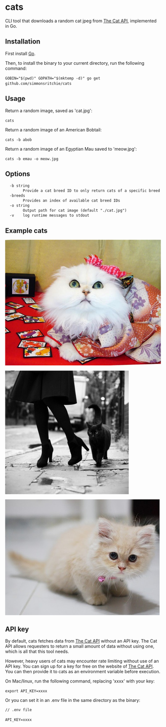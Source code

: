 # cats
CLI tool that downloads a random cat jpeg from [The Cat API](https://thecatapi.com/), implemented in Go.

## Installation
First install [Go](https://golang.org/doc/install).

Then, to install the binary to your current directory, run the following command:

`GOBIN="$(pwd)" GOPATH="$(mktemp -d)" go get github.com/simmonsritchie/cats`

## Usage

Return a random image, saved as 'cat.jpg':

`cats`

Return a random image of an American Bobtail:

`cats -b abob`

Return a random image of an Egyptian Mau saved to 'meow.jpg':

`cats -b emau -o meow.jpg`


## Options

```
  -b string
        Provide a cat breed ID to only return cats of a specific breed
  -breeds
        Provides an index of available cat breed IDs
  -o string
        Output path for cat image (default "./cat.jpg")
  -v    log runtime messages to stdout
```

## Example cats

![screenshot](./examples/1.jpg)

![screenshot](./examples/2.jpg)

![screenshot](./examples/3.jpg)

## API key

By default, cats fetches data from [The Cat API](https://thecatapi.com/) without an API key. The Cat API allows requesters to return a small amount of data without using one, which is all that this tool needs.

However, heavy users of cats may encounter rate limiting without use of an API key. You can sign up for a key for free on the website of [The Cat API](https://thecatapi.com/). You can then provide it to cats as an environment variable before execution.

On Mac/linux, run the following command, replacing 'xxxx' with your key:

`export API_KEY=xxxx`

Or you can set it in an .env file in the same directory as the binary:

```
// .env file

API_KEY=xxxx
```


